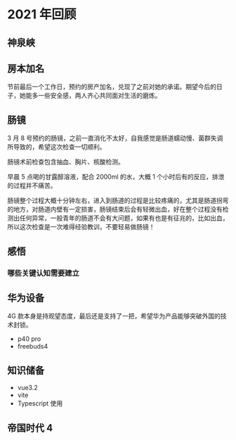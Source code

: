 # 2021 年回顾

## 神泉峡

## 房本加名

节前最后一个工作日，预约的房产加名，兑现了之前对她的承诺。期望今后的日子，她能多一些安全感，两人齐心共同面对生活的磨炼。

## 肠镜

3 月 8 号预约的肠镜，之前一直消化不太好，自我感觉是肠道蠕动慢、菌群失调所导致的，希望这次检查一切顺利。

肠镜术前检查包含抽血、胸片、核酸检测。

早晨 5 点喝的甘露醇溶液，配合 2000ml 的水，大概 1 个小时后有的反应，排泄的过程并不痛苦。

肠镜整个过程大概十分钟左右，进入到肠道的过程是比较疼痛的，尤其是肠道拐弯的地方，对肠道内壁有一定损害，肠镜结束后会有轻微出血，好在整个过程没有检测出任何异常，一般青年的肠道不会有大问题，如果有也是有征兆的，比如出血，所以这次检查是一次难得经验教训，不要轻易做肠镜！

## 感悟

### 哪些关键认知需要建立

## 华为设备

4G 款本身是持观望态度，最后还是支持了一把，希望华为产品能够突破外国的技术封锁。

- p40 pro
- freebuds4

## 知识储备

- vue3.2
- vite
- Typescript 使用

## 帝国时代 4

##
